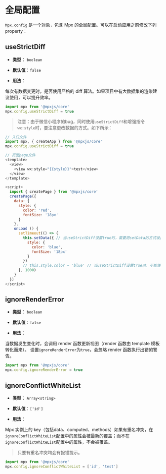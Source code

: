 # 全局配置

`Mpx.config` 是一个对象，包含 Mpx 的全局配置。可以在启动应用之前修改下列 property：

## useStrictDiff

- **类型**： `boolean`

- **默认值**：`false`

- **用法**：

每次有数据变更时，是否使用严格的 diff 算法。如果项目中有大数据集的渲染建议使用，可以提升效率。

``` javascript
import mpx from '@mpxjs/core'
mpx.config.useStrictDiff = true
```

> 注意：由于微信小程序的bug，同时使用`useStrictDiff`和增强指令`wx:style`时，要注意更改数据的方式。如下所示：

``` javascript
// 入口文件
import mpx, { createApp } from '@mpxjs/core'
mpx.config.useStrictDiff = true

// 页面page文件
<template>
  <view>
    <view wx:style="{{style}}">test</view>
  </view>
</template>

<script>
  import { createPage } from '@mpxjs/core'
  createPage({
    data: {
      style: {
        color: 'red',
        fontSize: '18px'
      }
    },
    onLoad () {
      setTimeout(() => {
        this.setData({ // 当useStrictDiff设置true时，需要用setData的方式设置整个style对象
          style: {
            color: 'blue',
            fontSize: '18px'
          }
        })
        // this.style.color = 'blue' // 当useStrictDiff设置true时，不能使用这种方式，style不会生效
      }, 1000)
    }
  })
</script>
```


## ignoreRenderError

- **类型**： `boolean`

- **默认值**：`false`

- **用法**：

当数据发生变化时，会调用 render 函数更新视图（render 函数由 template 模板转化而来）。
设置`ignoreRenderError`为`true`，会忽略 render 函数执行出错的警告。

``` javascript
import mpx from '@mpxjs/core'
mpx.config.ignoreRenderError = true
```

## ignoreConflictWhiteList

- **类型**： `Array<string>`

- **默认值**：`['id']`

- **用法**：

Mpx 实例上的 key（包括data、computed、methods）如果有重名冲突，在`ignoreConflictWhiteList`配置中的属性会被最新的覆盖；而不在`ignoreConflictWhiteList`配置中的属性，不会被覆盖。

> 只要有重名冲突均会有报错提示。

``` javascript
import mpx from '@mpxjs/core'
mpx.config.ignoreConflictWhiteList = ['id', 'test']
```
